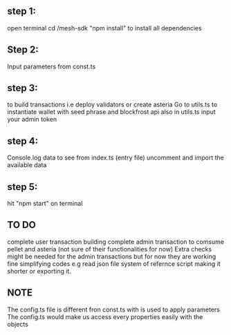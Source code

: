 

## step 1:
open terminal cd /mesh-sdk
"npm install" to install all dependencies

## Step 2:
Input parameters from const.ts

## step 3:
to build transactions i.e deploy validators or create asteria
Go to utils.ts to instantiate wallet with seed phrase and blockfrost api
also in utils.ts input your admin token

## step 4:
Console.log data to see from index.ts (entry file)
uncomment and import the available data

## step 5: 
hit "npm start" on terminal

## TO DO 
complete user transaction building
complete admin transaction to comsume pellet and asteria (not sure of their functionalities for now)
Extra checks might be needed for the admin transactions but for now they are working fine
simplifying codes e.g read json file system of refernce script making it shorter or exporting it.

## NOTE 
The config.ts file is different fron const.ts with is used to apply parameters
The config.ts would make us access every properties easily with the objects
